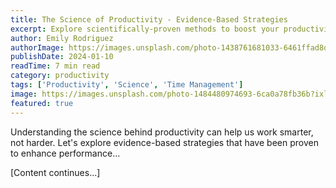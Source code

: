 ```yaml
---
title: The Science of Productivity - Evidence-Based Strategies
excerpt: Explore scientifically-proven methods to boost your productivity and achieve more meaningful results in less time.
author: Emily Rodriguez
authorImage: https://images.unsplash.com/photo-1438761681033-6461ffad8d80?ixlib=rb-4.0.3&auto=format&fit=crop&w=150&q=80
publishDate: 2024-01-10
readTime: 7 min read
category: productivity
tags: ['Productivity', 'Science', 'Time Management']
image: https://images.unsplash.com/photo-1484480974693-6ca0a78fb36b?ixlib=rb-4.0.3&auto=format&fit=crop&w=800&q=80
featured: true
---
```


Understanding the science behind productivity can help us work smarter, not harder. Let's explore evidence-based strategies that have been proven to enhance performance...

[Content continues...]